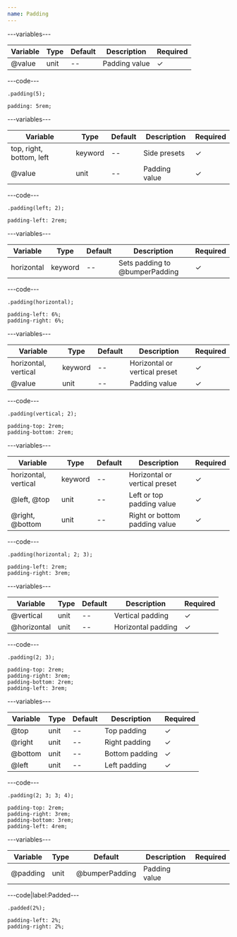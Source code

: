 ```yaml
---
name: Padding
---
```


---variables---

| Variable | Type | Default | Description   | Required |
| -------- | ---- | ------- | ------------- | -------- |
| @value   | unit | --      | Padding value | ✓ |

---code---

```less
.padding(5);
```

```less
padding: 5rem;
```

---variables---

| Variable                 | Type    | Default | Description   | Required |
| ------------------------ | ------- | ------- | ------------- | -------- |
| top, right, bottom, left | keyword | --      | Side presets  | ✓ |
| @value                   | unit    | --      | Padding value | ✓ |

---code---

```less
.padding(left; 2);
```

```less
padding-left: 2rem;
```

---variables---

| Variable   | Type    | Default | Description                    | Required |
| ---------- | ------- | ------- | ------------------------------ | -------- |
| horizontal | keyword | --      | Sets padding to @bumperPadding | ✓ |

---code---

```less
.padding(horizontal);
```

```less
padding-left: 6%;
padding-right: 6%;
```

---variables---

| Variable             | Type    | Default | Description                   | Required |
| -------------------- | ------- | ------- | ----------------------------- | -------- |
| horizontal, vertical | keyword | --      | Horizontal or vertical preset | ✓ |
| @value               | unit    | --      | Padding value                 | ✓ |

---code---

```less
.padding(vertical; 2);
```

```less
padding-top: 2rem;
padding-bottom: 2rem;
```

---variables---

| Variable             | Type    | Default | Description                   | Required |
| -------------------- | ------- | ------- | ----------------------------- | -------- |
| horizontal, vertical | keyword | --      | Horizontal or vertical preset | ✓ |
| @left, @top          | unit    | --      | Left or top padding value     | ✓ |
| @right, @bottom      | unit    |--       | Right or bottom padding value | ✓ |

---code---

```less
.padding(horizontal; 2; 3);
```

```less
padding-left: 2rem;
padding-right: 3rem;
```

---variables---

| Variable    | Type | Default | Description        | Required |
| ----------- | ---- | ------- | ------------------ | -------- |
| @vertical   | unit | --      | Vertical padding   | ✓ |
| @horizontal | unit | --      | Horizontal padding | ✓ |

---code---

```less
.padding(2; 3);
```

```less
padding-top: 2rem;
padding-right: 3rem;
padding-bottom: 2rem;
padding-left: 3rem;
```

---variables---

| Variable | Type | Default | Description    | Required |
| -------- | ---- | ------- | -------------- | -------- |
| @top     | unit | --      | Top padding    | ✓ |
| @right   | unit | --      | Right padding  | ✓ |
| @bottom  | unit | --      | Bottom padding | ✓ |
| @left    | unit | --      | Left padding   | ✓ |

---code---

```less
.padding(2; 3; 3; 4);
```

```less
padding-top: 2rem;
padding-right: 3rem;
padding-bottom: 3rem;
padding-left: 4rem;
```

---variables---

| Variable | Type | Default        | Description   | Required |
| -------- | ---- | -------------- | ------------- | -------- |
| @padding | unit | @bumperPadding | Padding value |          |

---code|label:Padded---

```less
.padded(2%);
```

```less
padding-left: 2%;
padding-right: 2%;
```